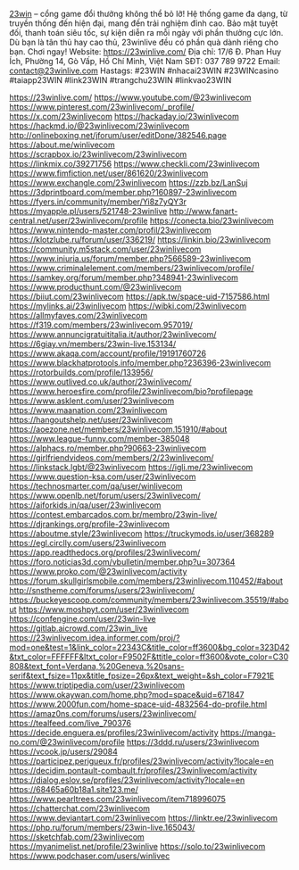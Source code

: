 <a href="https://23winlive.com/">23win</a> – cổng game đổi thưởng không thể bỏ lỡ! Hệ thống game đa dạng, từ truyền thống đến hiện đại, mang đến trải nghiệm đỉnh cao. Bảo mật tuyệt đối, thanh toán siêu tốc, sự kiện diễn ra mỗi ngày với phần thưởng cực lớn. Dù bạn là tân thủ hay cao thủ, 23winlive đều có phần quà dành riêng cho bạn. Chơi ngay!
Website: <a href="https://23winlive.com/">https://23winlive.com/</a>
Địa chỉ: 17/6 Đ. Phan Huy Ích, Phường 14, Gò Vấp, Hồ Chí Minh, Việt Nam
SĐT: 037 789 9722
Email: contact@23winlive.com
Hastags: #23WIN #nhacai23WIN #23WINcasino #taiapp23WIN #link23WIN #trangchu23WIN #linkvao23WIN 

<a href="https://23winlive.com/">https://23winlive.com/</a>
<a href="https://www.youtube.com/@23winlivecom">https://www.youtube.com/@23winlivecom</a>
<a href="https://www.pinterest.com/23winlivecom/_profile/">https://www.pinterest.com/23winlivecom/_profile/</a>
<a href="https://x.com/23winlivecom">https://x.com/23winlivecom</a>
<a href="https://hackaday.io/23winlivecom">https://hackaday.io/23winlivecom</a>
<a href="https://hackmd.io/@23winlivecom/23winlivecom">https://hackmd.io/@23winlivecom/23winlivecom</a>
<a href="http://onlineboxing.net/jforum/user/editDone/382546.page">http://onlineboxing.net/jforum/user/editDone/382546.page</a>
<a href="https://about.me/winlivecom">https://about.me/winlivecom</a>
<a href="https://scrapbox.io/23winlivecom/23winlivecom">https://scrapbox.io/23winlivecom/23winlivecom</a>
<a href="https://linkmix.co/39271756">https://linkmix.co/39271756</a>
<a href="https://www.checkli.com/23winlivecom">https://www.checkli.com/23winlivecom</a>
<a href="https://www.fimfiction.net/user/861620/23winlivecom">https://www.fimfiction.net/user/861620/23winlivecom</a>
<a href="https://www.exchangle.com/23winlivecom">https://www.exchangle.com/23winlivecom</a>
<a href="https://zzb.bz/LanSuj">https://zzb.bz/LanSuj</a>
<a href="https://3dprintboard.com/member.php?160897-23winlivecom">https://3dprintboard.com/member.php?160897-23winlivecom</a>
<a href="https://fyers.in/community/member/Yi8z7yQY3r">https://fyers.in/community/member/Yi8z7yQY3r</a>
<a href="https://myapple.pl/users/521748-23winlive">https://myapple.pl/users/521748-23winlive</a>
<a href="http://www.fanart-central.net/user/23winlivecom/profile">http://www.fanart-central.net/user/23winlivecom/profile</a>
<a href="https://conecta.bio/23winlivecom">https://conecta.bio/23winlivecom</a>
<a href="https://www.nintendo-master.com/profil/23winlivecom">https://www.nintendo-master.com/profil/23winlivecom</a>
<a href="https://klotzlube.ru/forum/user/336219/">https://klotzlube.ru/forum/user/336219/</a>
<a href="https://linkin.bio/23winlivecom">https://linkin.bio/23winlivecom</a>
<a href="https://community.m5stack.com/user/23winlivecom">https://community.m5stack.com/user/23winlivecom</a>
<a href="https://www.iniuria.us/forum/member.php?566589-23winlivecom">https://www.iniuria.us/forum/member.php?566589-23winlivecom</a>
<a href="https://www.criminalelement.com/members/23winlivecom/profile/">https://www.criminalelement.com/members/23winlivecom/profile/</a>
<a href="https://samkey.org/forum/member.php?348941-23winlivecom">https://samkey.org/forum/member.php?348941-23winlivecom</a>
<a href="https://www.producthunt.com/@23winlivecom">https://www.producthunt.com/@23winlivecom</a>
<a href="https://biiut.com/23winlivecom">https://biiut.com/23winlivecom</a>
<a href="https://apk.tw/space-uid-7157586.html">https://apk.tw/space-uid-7157586.html</a>
<a href="https://mylinks.ai/23winlivecom">https://mylinks.ai/23winlivecom</a>
<a href="https://wibki.com/23winlivecom">https://wibki.com/23winlivecom</a>
<a href="https://allmyfaves.com/23winlivecom">https://allmyfaves.com/23winlivecom</a>
<a href="https://f319.com/members/23winlivecom.957019/">https://f319.com/members/23winlivecom.957019/</a>
<a href="https://www.annuncigratuititalia.it/author/23winlivecom/">https://www.annuncigratuititalia.it/author/23winlivecom/</a>
<a href="https://6giay.vn/members/23win-live.153134/">https://6giay.vn/members/23win-live.153134/</a>
<a href="https://www.akaqa.com/account/profile/19191760726">https://www.akaqa.com/account/profile/19191760726</a>
<a href="https://www.blackhatprotools.info/member.php?236396-23winlivecom">https://www.blackhatprotools.info/member.php?236396-23winlivecom</a>
<a href="https://rotorbuilds.com/profile/133956/">https://rotorbuilds.com/profile/133956/</a>
<a href="https://www.outlived.co.uk/author/23winlivecom/">https://www.outlived.co.uk/author/23winlivecom/</a>
<a href="https://www.heroesfire.com/profile/23winlivecom/bio?profilepage">https://www.heroesfire.com/profile/23winlivecom/bio?profilepage</a>
<a href="https://www.asklent.com/user/23winlivecom">https://www.asklent.com/user/23winlivecom</a>
<a href="https://www.maanation.com/23winlivecom">https://www.maanation.com/23winlivecom</a>
<a href="https://hangoutshelp.net/user/23winlivecom">https://hangoutshelp.net/user/23winlivecom</a>
<a href="https://aoezone.net/members/23winlivecom.151910/#about">https://aoezone.net/members/23winlivecom.151910/#about</a>
<a href="https://www.league-funny.com/member-385048">https://www.league-funny.com/member-385048</a>
<a href="https://alphacs.ro/member.php?90663-23winlivecom">https://alphacs.ro/member.php?90663-23winlivecom</a>
<a href="https://girlfriendvideos.com/members/2/23winlivecom/">https://girlfriendvideos.com/members/2/23winlivecom/</a>
<a href="https://linkstack.lgbt/@23winlivecom">https://linkstack.lgbt/@23winlivecom</a>
<a href="https://igli.me/23winlivecom">https://igli.me/23winlivecom</a>
<a href="https://www.question-ksa.com/user/23winlivecom">https://www.question-ksa.com/user/23winlivecom</a>
<a href="https://technosmarter.com/qa/user/winlivecom">https://technosmarter.com/qa/user/winlivecom</a>
<a href="https://www.openlb.net/forum/users/23winlivecom/">https://www.openlb.net/forum/users/23winlivecom/</a>
<a href="https://aiforkids.in/qa/user/23winlivecom">https://aiforkids.in/qa/user/23winlivecom</a>
<a href="https://contest.embarcados.com.br/membro/23win-live/">https://contest.embarcados.com.br/membro/23win-live/</a>
<a href="https://djrankings.org/profile-23winlivecom">https://djrankings.org/profile-23winlivecom</a>
<a href="https://aboutme.style/23winlivecom">https://aboutme.style/23winlivecom</a>
<a href="https://truckymods.io/user/368289">https://truckymods.io/user/368289</a>
<a href="https://egl.circlly.com/users/23winlivecom">https://egl.circlly.com/users/23winlivecom</a>
<a href="https://app.readthedocs.org/profiles/23winlivecom/">https://app.readthedocs.org/profiles/23winlivecom/</a>
<a href="https://foro.noticias3d.com/vbulletin/member.php?u=307364">https://foro.noticias3d.com/vbulletin/member.php?u=307364</a>
<a href="https://www.proko.com/@23winlivecom/activity">https://www.proko.com/@23winlivecom/activity</a>
<a href="https://forum.skullgirlsmobile.com/members/23winlivecom.110452/#about">https://forum.skullgirlsmobile.com/members/23winlivecom.110452/#about</a>
<a href="http://snstheme.com/forums/users/23winlivecom/">http://snstheme.com/forums/users/23winlivecom/</a>
<a href="https://buckeyescoop.com/community/members/23winlivecom.35519/#about">https://buckeyescoop.com/community/members/23winlivecom.35519/#about</a>
<a href="https://www.moshpyt.com/user/23winlivecom">https://www.moshpyt.com/user/23winlivecom</a>
<a href="https://confengine.com/user/23win-live">https://confengine.com/user/23win-live</a>
<a href="https://gitlab.aicrowd.com/23win_live">https://gitlab.aicrowd.com/23win_live</a>
<a href="https://23winlivecom.idea.informer.com/proj/?mod=one&test=1&link_color=22343C&title_color=ff3600&bg_color=323D42&txt_color=FFFFFF&ltxt_color=F9502F&ttitle_color=ff3600&vote_color=C30808&text_font=Verdana,%20Geneva,%20sans-serif&text_fsize=11px&title_fpsize=26px&text_weight=&sh_color=F7921E">https://23winlivecom.idea.informer.com/proj/?mod=one&test=1&link_color=22343C&title_color=ff3600&bg_color=323D42&txt_color=FFFFFF&ltxt_color=F9502F&ttitle_color=ff3600&vote_color=C30808&text_font=Verdana,%20Geneva,%20sans-serif&text_fsize=11px&title_fpsize=26px&text_weight=&sh_color=F7921E</a>
<a href="https://www.triptipedia.com/user/23winlivecom">https://www.triptipedia.com/user/23winlivecom</a>
<a href="https://www.okaywan.com/home.php?mod=space&uid=671847">https://www.okaywan.com/home.php?mod=space&uid=671847</a>
<a href="https://www.2000fun.com/home-space-uid-4832564-do-profile.html">https://www.2000fun.com/home-space-uid-4832564-do-profile.html</a>
<a href="https://amaz0ns.com/forums/users/23winlivecom/">https://amaz0ns.com/forums/users/23winlivecom/</a>
<a href="https://tealfeed.com/live_790376">https://tealfeed.com/live_790376</a>
<a href="https://decide.enguera.es/profiles/23winlivecom/activity">https://decide.enguera.es/profiles/23winlivecom/activity</a>
<a href="https://manga-no.com/@23winlivecom/profile">https://manga-no.com/@23winlivecom/profile</a>
<a href="https://3ddd.ru/users/23winlivecom">https://3ddd.ru/users/23winlivecom</a>
<a href="https://vcook.jp/users/29084">https://vcook.jp/users/29084</a>
<a href="https://participez.perigueux.fr/profiles/23winlivecom/activity?locale=en">https://participez.perigueux.fr/profiles/23winlivecom/activity?locale=en</a>
<a href="https://decidim.pontault-combault.fr/profiles/23winlivecom/activity">https://decidim.pontault-combault.fr/profiles/23winlivecom/activity</a>
<a href="https://dialog.eslov.se/profiles/23winlivecom/activity?locale=en">https://dialog.eslov.se/profiles/23winlivecom/activity?locale=en</a>
<a href="https://68465a60b18a1.site123.me/">https://68465a60b18a1.site123.me/</a>
<a href="https://www.pearltrees.com/23winlivecom/item718996075">https://www.pearltrees.com/23winlivecom/item718996075</a>
<a href="https://chatterchat.com/23winlivecom">https://chatterchat.com/23winlivecom</a>
<a href="https://www.deviantart.com/23winlivecom">https://www.deviantart.com/23winlivecom</a>
<a href="https://linktr.ee/23winlivecom">https://linktr.ee/23winlivecom</a>
<a href="https://php.ru/forum/members/23win-live.165043/">https://php.ru/forum/members/23win-live.165043/</a>
<a href="https://sketchfab.com/23winlivecom">https://sketchfab.com/23winlivecom</a>
<a href="https://myanimelist.net/profile/23winlive">https://myanimelist.net/profile/23winlive</a>
<a href="https://solo.to/23winlivecom">https://solo.to/23winlivecom</a>
<a href="https://www.podchaser.com/users/winlivec">https://www.podchaser.com/users/winlivec</a>
